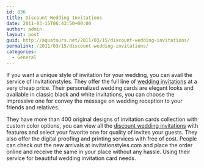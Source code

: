 ```yaml
---
id: 836
title: Discount Wedding Invitations
date: 2011-03-15T06:43:50+00:00
author: admin
layout: post
guid: http://aquatours.net/2011/03/15/discount-wedding-invitations/
permalink: /2011/03/15/discount-wedding-invitations/
categories:
  - General
---
```

If you want a unique style of invitation for your wedding, you can avail the service of Invitationstyles. They offer the full line of [wedding invitations](http://www.invitationstyles.com/) at a very cheap price. Their personalized wedding cards are elegant looks and available in classic black and white invitations, you can choose the impressive one for convey the message on wedding reception to your friends and relatives.

They have more than 400 original designs of invitation cards collection with custom color options, you can view all the [discount wedding invitations](http://www.invitationstyles.com/discount-wedding-invitations-c-205.html) with features and select your favorite one for quality of invites your guests. They also offer the digital proofing and printing services with free of cost. People can check out the new arrivals at invitationstyles.com and place the order online and receive the same in your place without any hassle. Using their service for beautiful wedding invitation card needs.